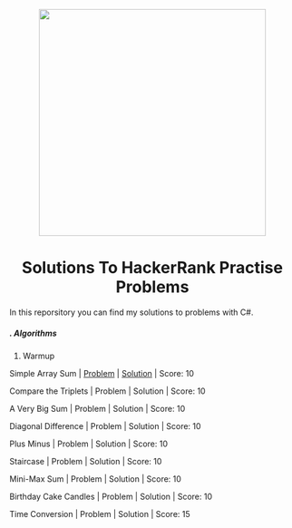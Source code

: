 <p align="center">
  <img width="400" src="https://user-images.githubusercontent.com/101389320/170739639-56d1ab2b-0f90-4184-ba94-68e55cea66d3.png">
</p>

<h1 align="center">Solutions To HackerRank Practise Problems</h1>

In this reporsitory you can find my solutions to problems with C#.

<h5 align="left"> . Algorithms </h1>
          
   1. Warmup
      
   Simple Array Sum | [Problem](https://www.hackerrank.com/challenges/simple-array-sum/problem?isFullScreen=true) | [Solution](https://github.com/ilyasBayram/HackerRankPractise/blob/main/Algorithms/Warmups/SimpleArraySum.cs) | Score: 10
  
  Compare the Triplets | Problem | Solution | Score: 10
          
  A Very Big Sum | Problem | Solution | Score: 10
  
  Diagonal Difference | Problem | Solution | Score: 10
          
  Plus Minus | Problem | Solution | Score: 10
          
  Staircase | Problem | Solution | Score: 10
          
  Mini-Max Sum | Problem | Solution | Score: 10
          
 Birthday Cake Candles | Problem | Solution | Score: 10
          
 Time Conversion | Problem | Solution | Score: 15
